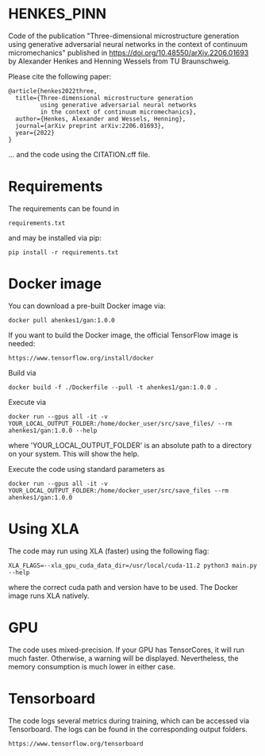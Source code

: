 # HENKES_PINN
Code of the publication "Three-dimensional microstructure generation using 
generative adversarial neural networks in the context of continuum 
micromechanics" published in 
https://doi.org/10.48550/arXiv.2206.01693 by 
Alexander Henkes and Henning Wessels from TU Braunschweig.

Please cite the following paper:

    @article{henkes2022three,
      title={Three-dimensional microstructure generation 
             using generative adversarial neural networks 
             in the context of continuum micromechanics},
      author={Henkes, Alexander and Wessels, Henning},
      journal={arXiv preprint arXiv:2206.01693},
      year={2022}
    }

... and the code using the CITATION.cff file.

# Requirements
The requirements can be found in
    
    requirements.txt

and may be installed via pip:

    pip install -r requirements.txt

# Docker image
You can download a pre-built Docker image via:

    docker pull ahenkes1/gan:1.0.0

If you want to build the Docker image, the official TensorFlow image is needed:

    https://www.tensorflow.org/install/docker

Build via

    docker build -f ./Dockerfile --pull -t ahenkes1/gan:1.0.0 .

Execute via

    docker run --gpus all -it -v YOUR_LOCAL_OUTPUT_FOLDER:/home/docker_user/src/save_files/ --rm ahenkes1/gan:1.0.0 --help

where 'YOUR_LOCAL_OUTPUT_FOLDER' is an absolute path to a directory on your 
system. This will show the help.

Execute the code using standard parameters as

    docker run --gpus all -it -v YOUR_LOCAL_OUTPUT_FOLDER:/home/docker_user/src/save_files --rm ahenkes1/gan:1.0.0 

# Using XLA
The code may run using XLA (faster) using the following flag:

    XLA_FLAGS=--xla_gpu_cuda_data_dir=/usr/local/cuda-11.2 python3 main.py --help

where the correct cuda path and version have to be used.
The Docker image runs XLA natively.

# GPU
The code uses mixed-precision. If your GPU has TensorCores, it will run much 
faster. Otherwise, a warning will be displayed. Nevertheless, the memory 
consumption is much lower in either case.

# Tensorboard
The code logs several metrics during training, which can be accessed via 
Tensorboard. The logs can be found in the corresponding output folders.
    
    https://www.tensorflow.org/tensorboard